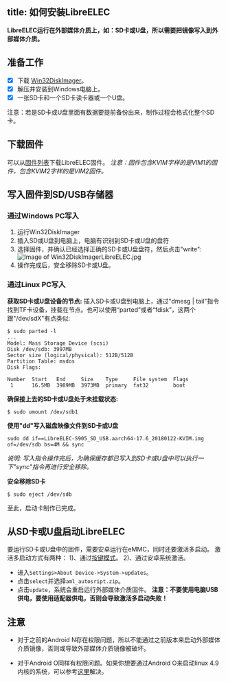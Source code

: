 title: 如何安装LibreELEC
---

**LibreELEC运行在外部媒体介质上，如：SD卡或U盘，所以需要把镜像写入到外部媒体介质。**

## 准备工作
* [x] 下载 [Win32DiskImager](https://sourceforge.net/projects/win32diskimager/)。
* [x] 解压并安装到Windows电脑上。
* [x] 一张SD卡和一个SD卡读卡器或一个U盘。

注意：若是SD卡或U盘里面有数据要提前备份出来，制作过程会格式化整个SD卡。

## 下载固件
可以从[固件列表](/zh-cn/vim1/Firmware.html#LibreELEC-1)下载LibreELEC固件。
*注意：固件包含KVIM字样的是VIM1的固件，包含KVIM2字样的是VIM2固件。*

## 写入固件到SD/USB存储器
### 通过Windows PC写入
1. 运行Win32DiskImager
2. 插入SD或U盘到电脑上，电脑有识别到SD卡或U盘的盘符
3. 选择固件，并确认已经选择正确的SD卡或U盘盘符，然后点击"write":
![Image of Win32DiskImagerLibreELEC.jpg](/images/vim1/Win32DiskImagerLibreELEC.jpg)
4. 操作完成后，安全移除SD卡或U盘。

### 通过Linux PC写入
**获取SD卡或U盘设备的节点:**
插入SD卡或U盘到电脑上，通过"dmesg | tail"指令找到TF卡设备，挂载在节点。也可以使用“parted”或者“fdisk”，这两个跟"/dev/sdX"有点类似:
```
$ sudo parted -l
...
Model: Mass Storage Device (scsi)
Disk /dev/sdb: 3997MB
Sector size (logical/physical): 512B/512B
Partition Table: msdos
Disk Flags: 

Number  Start   End     Size    Type     File system  Flags
 1      16.5MB  3989MB  3973MB  primary  fat32        boot
```
**确保接上去的SD卡或U盘处于未挂载状态:**
```
$ sudo umount /dev/sdb1
```
**使用"dd"写入磁盘映像文件到SD卡或U盘**
```
sudo dd if==LibreELEC-S905_SD_USB.aarch64-17.6_20180122-KVIM.img of=/dev/sdb bs=4M && sync
```
_说明: 写入指令操作完后，为确保缓存都已写入到SD卡或U盘中可以执行一下"sync"指令再进行安全移除。_

**安全移除SD卡**
```
$ sudo eject /dev/sdb
```
至此，启动卡制作已完成。

## 从SD卡或U盘启动LibreELEC
要运行SD卡或U盘中的固件，需要安卓运行在eMMC，同时还要激活多启动。
激活多启动方式有两种：
1)、通过[按键模式](/zh-cn/vim1/HowtoBootIntoUpgradeMode.html#按键模式-U-Boot正常运行)。
2)、通过安卓系统激活。
* 进入`Settings>About Device->System->updates`。
* 点击`select`并选择`aml_autosript.zip`。
* 点击`update`，系统会重启运行外部媒体介质固件。
**注意：不要使用电脑USB供电，要使用适配器供电，否则会导致激活多启动失败！**

## 注意
* 对于之前的Android N存在权限问题，所以不能通过之前版本来启动外部媒体介质镜像，否则或导致外部媒体介质镜像被破坏。

* 对于Android O同样有权限问题。如果你想要通过Android O来启动linux 4.9内核的系统，可以参考[这里](http://forum.khadas.com/t/armbian-kodi-ubuntu-debian-for-sd-usb-emmc/825/109)解决。

